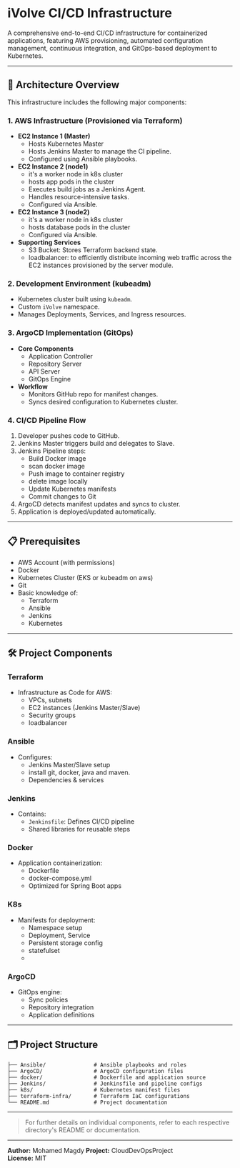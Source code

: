 # iVolve CI/CD Infrastructure

A comprehensive end-to-end CI/CD infrastructure for containerized applications, featuring AWS provisioning, automated configuration management, continuous integration, and GitOps-based deployment to Kubernetes.

---

## 🚀 Architecture Overview
This infrastructure includes the following major components:

### 1. AWS Infrastructure (Provisioned via Terraform)
- **EC2 Instance 1 (Master)**
  - Hosts Kubernetes Master
  - Hosts Jenkins Master to manage the CI pipeline.
  - Configured using Ansible playbooks.
- **EC2 Instance 2 (node1)**
  - it's a worker node in k8s cluster
  - hosts app pods in the cluster
  - Executes build jobs as a Jenkins Agent.
  - Handles resource-intensive tasks.
  - Configured via Ansible.
- **EC2 Instance 3 (node2)**  
  - it's a worker node in k8s cluster
  - hosts database pods in the cluster
  - Configured via Ansible.  
- **Supporting Services**
  - S3 Bucket: Stores Terraform backend state.
  - loadbalancer: to efficiently distribute incoming web traffic across the EC2 instances provisioned by the server module.

### 2. Development Environment (kubeadm)
- Kubernetes cluster built using `kubeadm`.
- Custom `iVolve` namespace.
- Manages Deployments, Services, and Ingress resources.

### 3. ArgoCD Implementation (GitOps)
- **Core Components**
  - Application Controller
  - Repository Server
  - API Server
  - GitOps Engine
- **Workflow**
  - Monitors GitHub repo for manifest changes.
  - Syncs desired configuration to Kubernetes cluster.

### 4. CI/CD Pipeline Flow
1. Developer pushes code to GitHub.
2. Jenkins Master triggers build and delegates to Slave.
3. Jenkins Pipeline steps:
   - Build Docker image
   - scan docker image
   - Push image to container registry
   - delete image locally
   - Update Kubernetes manifests
   - Commit changes to Git
4. ArgoCD detects manifest updates and syncs to cluster.
5. Application is deployed/updated automatically.


---

## 📋 Prerequisites
- AWS Account (with permissions)
- Docker
- Kubernetes Cluster (EKS or kubeadm on aws)
- Git
- Basic knowledge of:
  - Terraform
  - Ansible
  - Jenkins
  - Kubernetes

---


## 🛠️ Project Components

### Terraform
- Infrastructure as Code for AWS:
  - VPCs, subnets
  - EC2 instances (Jenkins Master/Slave)
  - Security groups
  - loadbalancer


### Ansible
- Configures:
  - Jenkins Master/Slave setup
  - install git, docker, java and maven.
  - Dependencies & services


### Jenkins
- Contains:
  - `Jenkinsfile`: Defines CI/CD pipeline
  - Shared libraries for reusable steps

### Docker
- Application containerization:
  - Dockerfile
  - docker-compose.yml
  - Optimized for Spring Boot apps

### K8s
- Manifests for deployment:
  - Namespace setup
  - Deployment, Service
  - Persistent storage config
  - statefulset 
  - 

### ArgoCD
- GitOps engine:
  - Sync policies
  - Repository integration
  - Application definitions

---

## 🗂️ Project Structure
```
├── Ansible/               # Ansible playbooks and roles
├── ArgoCD/                # ArgoCD configuration files
├── docker/                # Dockerfile and application source
├── Jenkins/               # Jenkinsfile and pipeline configs
├── k8s/                   # Kubernetes manifest files
├── terraform-infra/       # Terraform IaC configurations
└── README.md              # Project documentation
```

---

> For further details on individual components, refer to each respective directory's README or documentation.

---



**Author:** Mohamed Magdy 
**Project:** CloudDevOpsProject  
**License:** MIT